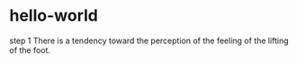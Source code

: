 # hello-world
step 1
There is a tendency toward the perception of the feeling of the lifting of the foot.
